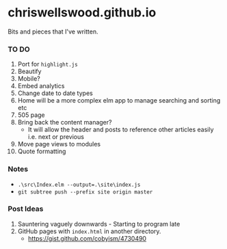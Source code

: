 # chriswellswood.github.io
Bits and pieces that I've written.

### TO DO

1. Port for `highlight.js`
1. Beautify
1. Mobile?
1. Embed analytics
1. Change date to date types
1. Home will be a more complex elm app to manage searching and sorting etc
1. 505 page
1. Bring back the content manager?
    * It will allow the header and posts to reference other articles easily i.e. next or previous
1. Move page views to modules
1. Quote formatting

### Notes

* `.\src\Index.elm --output=.\site\index.js`
* `git subtree push --prefix site origin master`

### Post Ideas

1. Sauntering vaguely downwards - Starting to program late
1. GitHub pages with `index.html` in another directory.
    * https://gist.github.com/cobyism/4730490